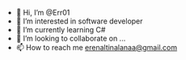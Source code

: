 - 👋 Hi, I’m @Err01
- 👀 I’m interested in software developer
- 🌱 I’m currently learning C#
- 💞️ I’m looking to collaborate on ...
- 📫 How to reach me erenaltinalanaa@gmail.com

<!---
Err01/Err01 is a ✨ special ✨ repository because its `README.md` (this file) appears on your GitHub profile.
You can click the Preview link to take a look at your changes.
--->
